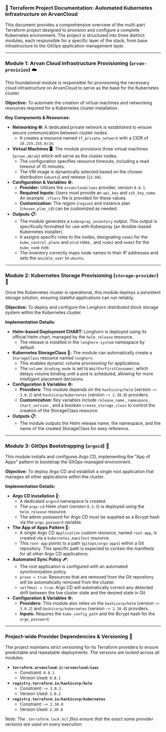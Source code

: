 ### **📄 Terraform Project Documentation: Automated Kubernetes Infrastructure on ArvanCloud**

This document provides a comprehensive overview of the multi-part Terraform project designed to provision and configure a complete Kubernetes environment. The project is structured into three distinct modules, each responsible for a specific layer of the stack, from base infrastructure to the GitOps application management layer.

---

### **Module 1: Arvan Cloud Infrastructure Provisioning (`arvan-provision`) ☁️**

This foundational module is responsible for provisioning the necessary cloud infrastructure on ArvanCloud to serve as the base for the Kubernetes cluster.

**Objective:** To automate the creation of virtual machines and networking resources required for a Kubernetes cluster installation.

**Key Components & Resources:**

* **Networking 🌐:** A dedicated private network is established to ensure secure communication between cluster nodes.
    * It creates a resource named `tf_private_network`  with a CIDR of `10.255.255.0/24`.
* **Virtual Machines 🖥️:** The module provisions three virtual machines (`arvan_abrak`) which will serve as the cluster nodes.
    * The configuration specifies resource timeouts, including a read timeout of 10 minutes.
    * The VM image is dynamically selected based on the chosen distribution (`ubuntu`) and release (`22.04`).
* **Configuration & Variables ⚙️:**
    * **Provider:** Utilizes the `arvancloud/iaas` provider, version `0.8.1`.
    * **Required Inputs:** Users must provide an `api_key`  and `ssh_key_name`. An example `.tfvars` file is provided for these values.
    * **Customization:** The region (`region`) and instance plan (`chosen_plan_id`) can be customized as needed.
* **Outputs 📋:**
    * The module generates a `kubespray_inventory` output. This output is specifically formatted for use with Kubespray (an Ansible-based Kubernetes installer).
    * It assigns specific roles to the nodes, designating `node1` for the `kube_control_plane`  and `etcd` roles , and `node2` and `node3` for the `kube_node` role.
    * The inventory correctly maps node names to their IP addresses  and sets the `ansible_user` to `ubuntu`.

---

### **Module 2: Kubernetes Storage Provisioning (`storage-provider`) 💾**

Once the Kubernetes cluster is operational, this module deploys a persistent storage solution, ensuring stateful applications can run reliably.

**Objective:** To deploy and configure the Longhorn distributed block storage system within the Kubernetes cluster.

**Implementation Details:**

* **Helm-based Deployment  CHART:** Longhorn is deployed using its official Helm chart, managed by the `helm_release` resource.
    * The release is installed in the `longhorn-system` namespace by default.
* **Kubernetes StorageClass 🏅:** The module can automatically create a `StorageClass` resource named `longhorn`.
    * This enables dynamic volume provisioning for applications.
    * The `volume_binding_mode` is set to `WaitForFirstConsumer`, which delays volume binding until a pod is scheduled, allowing for more intelligent placement decisions.
* **Configuration & Variables ⚙️:**
    * **Providers:** This module depends on the `hashicorp/helm` (version `~> 3.0.2`) and `hashicorp/kubernetes` (version `~> 2.38.0`) providers.
    * **Customization:** Key variables include `release_name` , `namespace` , `chart_version` , and a boolean `create_storage_class`  to control the creation of the StorageClass resource.
* **Outputs 📋:**
    * The module outputs the Helm release name, the namespace, and the name of the created StorageClass for easy reference.

---

### **Module 3: GitOps Bootstrapping (`argocd`) 🔄**

This module installs and configures Argo CD, implementing the "App of Apps" pattern to bootstrap the GitOps-managed environment.

**Objective:** To deploy Argo CD and establish a single root application that manages all other applications within the cluster.

**Implementation Details:**

* **Argo CD Installation 🚀:**
    * A dedicated `argocd` namespace is created.
    * The `argo-cd` Helm chart (version `8.3.5`) is deployed using the `helm_release` resource.
    * The admin password for Argo CD must be supplied as a Bcrypt hash via the `argo_password` variable.
* **The App of Apps Pattern 🧩:**
    * A single Argo CD `Application` custom resource, named `root-app`, is created via a `kubernetes_manifest` resource.
    * This `root-app` points to a path (`gitops/argo-apps`) within a Git repository. This specific path is expected to contain the manifests for all other Argo CD applications.
* **Automated Sync Policy 🩹:**
    * The root application is configured with an automated synchronization policy.
    * `prune = true`: Resources that are removed from the Git repository will be automatically removed from the cluster.
    * `selfHeal = true`: Argo CD will automatically correct any detected drift between the live cluster state and the desired state in Git.
* **Configuration & Variables ⚙️:**
    * **Providers:** This module also relies on the `hashicorp/helm` (version `~> 3.0.2`) and `hashicorp/kubernetes` (version `~> 2.38.0`) providers.
    * **Inputs:** Requires the `kube_config_path` and the Bcrypt hash for the `argo_password`.

---

### **Project-wide Provider Dependencies & Versioning 🔗**

The project maintains strict versioning for its Terraform providers to ensure predictable and repeatable deployments. The versions are locked across all modules.

* **`terraform.arvancloud.ir/arvancloud/iaas`**
    * Constraint: `0.8.1` 
    * Version Used: `0.8.1` 
* **`registry.terraform.io/hashicorp/helm`**
    * Constraint: `~> 3.0.2`
    * Version Used: `3.0.2` 
* **`registry.terraform.io/hashicorp/kubernetes`**
    * Constraint: `~> 2.38.0`
    * Version Used: `2.38.0`

*Note: The `.terraform.lock.hcl` files ensure that the exact same provider versions are used on every execution.* 